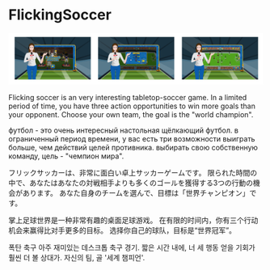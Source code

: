 # FlickingSoccer

![](https://github.com/Table-Soccer-Game/FlickingSoccer/blob/master/preview.png)

Flicking soccer is an very interesting tabletop-soccer game.
In a limited period of time, you have three action opportunities to win more goals than your opponent.
Choose your own team, the goal is the "world champion".

футбол - это очень интересный настольная щёлкающий футбол.
в ограниченный период времени, у вас есть три возможности выиграть больше, чем действий целей противника.
выбирать свою собственную команду, цель - "чемпион мира".

フリックサッカーは、非常に面白い卓上サッカーゲームです。
限られた時間の中で、あなたはあなたの対戦相手よりも多くのゴールを獲得する3つの行動の機会があります。
あなた自身のチームを選んで、目標は「世界チャンピオン」です。

掌上足球世界是一种非常有趣的桌面足球游戏。
在有限的时间内，你有三个行动机会来赢得比对手更多的目标。
选择你自己的球队，目标是“世界冠军”。

폭탄 축구 아주 재미있는 데스크톱 축구 경기.
짧은 시간 내에, 너 세 행동 얻을 기회가 훨씬 더 볼 상대가.
자신의 팀, 골 '세계 챔피언'.

